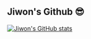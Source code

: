 ## Jiwon's Github 😎

[![Jiwon's GitHub stats](https://github-readme-stats.vercel.app/api?username=sjw310)](https://github.com/sjw310/github-readme-stats)

<!--
**sjw310/sjw310** is a ✨ _special_ ✨ repository because its `README.md` (this file) appears on your GitHub profile.

Here are some ideas to get you started:

- 🔭 I’m currently working on ...
- 🌱 I’m currently learning ...
- 👯 I’m looking to collaborate on ...
- 🤔 I’m looking for help with ...
- 💬 Ask me about ...
- 📫 How to reach me: ...
- 😄 Pronouns: ...
- ⚡ Fun fact: ...
-->
